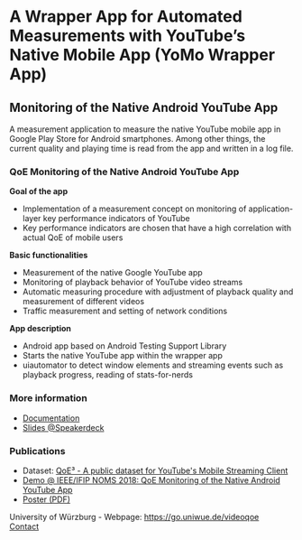 # A Wrapper App for Automated Measurements with YouTube’s Native Mobile App (YoMo Wrapper App)
## Monitoring of the Native Android YouTube App
A measurement application to measure the native YouTube mobile app in Google Play Store for Android smartphones. Among other things, the current quality and playing time is read from the app and written in a log file.

### QoE Monitoring of the Native Android YouTube App
**Goal of the app**
   - Implementation of a measurement concept on monitoring of application-layer key performance indicators of YouTube
   - Key performance indicators are chosen that have a high correlation with actual QoE of mobile users
   
**Basic functionalities**
   - Measurement of the native Google YouTube app
   - Monitoring of playback behavior of YouTube video streams
   - Automatic measuring procedure with adjustment of playback quality and measurement of different videos
   - Traffic measurement and setting of network conditions
   
**App description**
   - Android app based on Android Testing Support Library
   - Starts the native YouTube app within the wrapper app
   - uiautomator to detect window elements and streaming events such as playback progress, reading of stats-for-nerds

### More information
   - [Documentation](https://raw.githubusercontent.com/lsinfo3/yomo-wrapperapp/master/Documentation.pdf)
   - [Slides @Speakerdeck](https://speakerdeck.com/userflo/a-public-dataset-for-youtubes-mobile-streaming-client)

### Publications
* Dataset: [QoE³ - A public dataset for YouTube's Mobile Streaming Client](http://qoecube.informatik.uni-wuerzburg.de/)
* [Demo @ IEEE/IFIP NOMS 2018: QoE Monitoring of the Native Android YouTube App](https://www.bibsonomy.org/bibtex/28c37b15dc76f4351ea60e98e76bdacbc/uniwue_info3)
* [Poster (PDF)](https://www.dropbox.com/s/sfvj3y5jmj8f4ks/DemoWrapperApp%20v1.0.pdf?dl=1)


University of Würzburg - Webpage: https://go.uniwue.de/videoqoe  
[Contact](http://www.comnet.informatik.uni-wuerzburg.de/en/staff/members/florian-wamser/)
